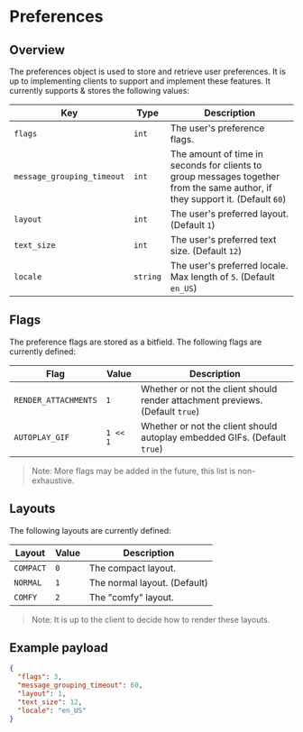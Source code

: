 # Preferences

## Overview

The preferences object is used to store and retrieve user preferences. It is up to implementing clients to support and implement these features. It currently supports & stores the following values:

| Key | Type | Description |
| --- | --- | --- |
| `flags` | `int` | The user's preference flags. |
| `message_grouping_timeout` | `int` | The amount of time in seconds for clients to group messages together from the same author, if they support it. (Default `60`) |
| `layout` | `int` | The user's preferred layout. (Default `1`) |
| `text_size` | `int` | The user's preferred text size. (Default `12`) |
| `locale` | `string` | The user's preferred locale. Max length of `5`. (Default `en_US`) |

## Flags

The preference flags are stored as a bitfield. The following flags are currently defined:

| Flag | Value | Description |
| --- | --- | --- |
| `RENDER_ATTACHMENTS` | `1` | Whether or not the client should render attachment previews. (Default `true`) |
| `AUTOPLAY_GIF` | `1 << 1` | Whether or not the client should autoplay embedded GIFs. (Default `true`) |

> Note: More flags may be added in the future, this list is non-exhaustive.

## Layouts

The following layouts are currently defined:

| Layout | Value | Description |
| --- | --- | --- |
| `COMPACT` | `0` | The compact layout. |
| `NORMAL` | `1` | The normal layout. (Default) |
| `COMFY` | `2` | The "comfy" layout. |

> Note: It is up to the client to decide how to render these layouts.

## Example payload

```json
{
  "flags": 3,
  "message_grouping_timeout": 60,
  "layout": 1,
  "text_size": 12,
  "locale": "en_US"
}
```
